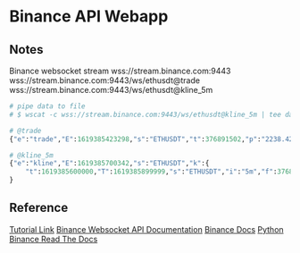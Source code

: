 # Binance API Webapp

## Notes

Binance websocket stream
wss://stream.binance.com:9443
wss://stream.binance.com:9443/ws/ethusdt@trade
wss://stream.binance.com:9443/ws/ethusdt@kline_5m

```py
# pipe data to file
# $ wscat -c wss://stream.binance.com:9443/ws/ethusdt@kline_5m | tee dataset.txt

# @trade
{"e":"trade","E":1619385423298,"s":"ETHUSDT","t":376891502,"p":"2238.42000000","q":"0.00565000","b":3753381752,"a":3753381874,"T":1619385423297,"m":true,"M":true}

# @kline_5m
{"e":"kline","E":1619385700342,"s":"ETHUSDT","k":{
    "t":1619385600000,"T":1619385899999,"s":"ETHUSDT","i":"5m","f":376896116,"L":376899041,"o":"2233.37000000","c":"2220.51000000","h":"2235.04000000","l":"2220.36000000","v":"1668.28293000","n":2926,"x":false,"q":"3716272.52683850","V":"825.55535000","Q":"1838869.04378320","B":"0"}
}
```

## Reference
[Tutorial Link](https://www.youtube.com/watch?v=rvhnz1yBHgQ)
[Binance Websocket API Documentation](https://github.com/binance/binance-spot-api-docs/blob/master/web-socket-streams.md)
[Binance Docs](https://binance-docs.github.io/apidocs/spot/en/#compressed-aggregate-trades-list)
[Python Binance Read The Docs](https://python-binance.readthedocs.io/en/latest/market_data.html#id6)  